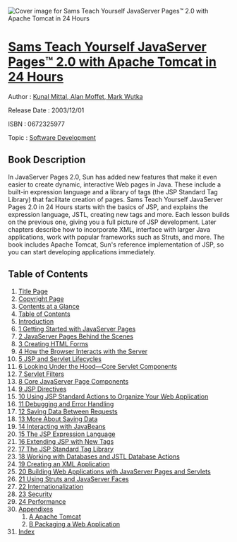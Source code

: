 ![Cover image for Sams Teach Yourself JavaServer Pages™ 2.0 with Apache Tomcat in 24 Hours](https://imgdetail.ebookreading.net/cover/cover/software_development/EB0672325977.jpg)

[Sams Teach Yourself JavaServer Pages™ 2.0 with Apache Tomcat in 24 Hours](https://ebookreading.net/view/book/Sams+Teach+Yourself+JavaServer+Pages%E2%84%A2+2.0+with+Apache+Tomcat+in+24+Hours-EB0672325977_1.html "Sams Teach Yourself JavaServer Pages™ 2.0 with Apache Tomcat in 24 Hours")
====================================================================================================================

Author : [Kunal Mittal](https://ebookreading.net/search/author/Kunal+Mittal),[ Alan Moffet](https://ebookreading.net/search/author/+Alan+Moffet),[ Mark Wutka](https://ebookreading.net/search/author/+Mark+Wutka)

Release Date : 2003/12/01

ISBN : 0672325977

Topic : [Software Development](https://ebookreading.net/search/category/software-development)

Book Description
-----------------

In JavaServer Pages 2.0, Sun has added new features that make it even easier to create dynamic, interactive Web pages in Java. These include a built-in expression language and a library of tags (the JSP Standard Tag Library) that facilitate creation of pages.
Sams Teach Yourself JavaServer Pages 2.0 in 24 Hours starts with the basics of JSP, and explains the expression language, JSTL, creating new tags and more. Each lesson builds on the previous one, giving you a full picture of JSP development. Later chapters describe how to incorporate XML, interface with larger Java applications, work with popular frameworks such as Struts, and more. The book includes Apache Tomcat, Sun's reference implementation of JSP, so you can start developing applications immediately.
              
Table of Contents
-----------------

1. [Title Page](https://ebookreading.net/view/book/Sams+Teach+Yourself+JavaServer+Pages%E2%84%A2+2.0+with+Apache+Tomcat+in+24+Hours-EB0672325977_2.html)
1. [Copyright Page](https://ebookreading.net/view/book/Sams+Teach+Yourself+JavaServer+Pages%E2%84%A2+2.0+with+Apache+Tomcat+in+24+Hours-EB0672325977_2.html#id375523)
1. [Contents at a Glance](https://ebookreading.net/view/book/Sams+Teach+Yourself+JavaServer+Pages%E2%84%A2+2.0+with+Apache+Tomcat+in+24+Hours-EB0672325977_3.html)
1. [Table of Contents](https://ebookreading.net/view/book/Sams+Teach+Yourself+JavaServer+Pages%E2%84%A2+2.0+with+Apache+Tomcat+in+24+Hours-EB0672325977_4.html)
1. [Introduction](https://ebookreading.net/view/book/Sams+Teach+Yourself+JavaServer+Pages%E2%84%A2+2.0+with+Apache+Tomcat+in+24+Hours-EB0672325977_8.html)
1. [1 Getting Started with JavaServer Pages](https://ebookreading.net/view/book/Sams+Teach+Yourself+JavaServer+Pages%E2%84%A2+2.0+with+Apache+Tomcat+in+24+Hours-EB0672325977_9.html)
1. [2 JavaServer Pages Behind the Scenes](https://ebookreading.net/view/book/Sams+Teach+Yourself+JavaServer+Pages%E2%84%A2+2.0+with+Apache+Tomcat+in+24+Hours-EB0672325977_10.html)
1. [3 Creating HTML Forms](https://ebookreading.net/view/book/Sams+Teach+Yourself+JavaServer+Pages%E2%84%A2+2.0+with+Apache+Tomcat+in+24+Hours-EB0672325977_11.html)
1. [4 How the Browser Interacts with the Server](https://ebookreading.net/view/book/Sams+Teach+Yourself+JavaServer+Pages%E2%84%A2+2.0+with+Apache+Tomcat+in+24+Hours-EB0672325977_12.html)
1. [5 JSP and Servlet Lifecycles](https://ebookreading.net/view/book/Sams+Teach+Yourself+JavaServer+Pages%E2%84%A2+2.0+with+Apache+Tomcat+in+24+Hours-EB0672325977_13.html)
1. [6 Looking Under the Hood—Core Servlet Components](https://ebookreading.net/view/book/Sams+Teach+Yourself+JavaServer+Pages%E2%84%A2+2.0+with+Apache+Tomcat+in+24+Hours-EB0672325977_14.html)
1. [7 Servlet Filters](https://ebookreading.net/view/book/Sams+Teach+Yourself+JavaServer+Pages%E2%84%A2+2.0+with+Apache+Tomcat+in+24+Hours-EB0672325977_15.html)
1. [8 Core JavaServer Page Components](https://ebookreading.net/view/book/Sams+Teach+Yourself+JavaServer+Pages%E2%84%A2+2.0+with+Apache+Tomcat+in+24+Hours-EB0672325977_16.html)
1. [9 JSP Directives](https://ebookreading.net/view/book/Sams+Teach+Yourself+JavaServer+Pages%E2%84%A2+2.0+with+Apache+Tomcat+in+24+Hours-EB0672325977_17.html)
1. [10 Using JSP Standard Actions to Organize Your Web Application](https://ebookreading.net/view/book/Sams+Teach+Yourself+JavaServer+Pages%E2%84%A2+2.0+with+Apache+Tomcat+in+24+Hours-EB0672325977_18.html)
1. [11 Debugging and Error Handling](https://ebookreading.net/view/book/Sams+Teach+Yourself+JavaServer+Pages%E2%84%A2+2.0+with+Apache+Tomcat+in+24+Hours-EB0672325977_19.html)
1. [12 Saving Data Between Requests](https://ebookreading.net/view/book/Sams+Teach+Yourself+JavaServer+Pages%E2%84%A2+2.0+with+Apache+Tomcat+in+24+Hours-EB0672325977_20.html)
1. [13 More About Saving Data](https://ebookreading.net/view/book/Sams+Teach+Yourself+JavaServer+Pages%E2%84%A2+2.0+with+Apache+Tomcat+in+24+Hours-EB0672325977_21.html)
1. [14 Interacting with JavaBeans](https://ebookreading.net/view/book/Sams+Teach+Yourself+JavaServer+Pages%E2%84%A2+2.0+with+Apache+Tomcat+in+24+Hours-EB0672325977_22.html)
1. [15 The JSP Expression Language](https://ebookreading.net/view/book/Sams+Teach+Yourself+JavaServer+Pages%E2%84%A2+2.0+with+Apache+Tomcat+in+24+Hours-EB0672325977_23.html)
1. [16 Extending JSP with New Tags](https://ebookreading.net/view/book/Sams+Teach+Yourself+JavaServer+Pages%E2%84%A2+2.0+with+Apache+Tomcat+in+24+Hours-EB0672325977_24.html)
1. [17 The JSP Standard Tag Library](https://ebookreading.net/view/book/Sams+Teach+Yourself+JavaServer+Pages%E2%84%A2+2.0+with+Apache+Tomcat+in+24+Hours-EB0672325977_25.html)
1. [18 Working with Databases and JSTL Database Actions](https://ebookreading.net/view/book/Sams+Teach+Yourself+JavaServer+Pages%E2%84%A2+2.0+with+Apache+Tomcat+in+24+Hours-EB0672325977_26.html)
1. [19 Creating an XML Application](https://ebookreading.net/view/book/Sams+Teach+Yourself+JavaServer+Pages%E2%84%A2+2.0+with+Apache+Tomcat+in+24+Hours-EB0672325977_27.html)
1. [20 Building Web Applications with JavaServer Pages and Servlets](https://ebookreading.net/view/book/Sams+Teach+Yourself+JavaServer+Pages%E2%84%A2+2.0+with+Apache+Tomcat+in+24+Hours-EB0672325977_28.html)
1. [21 Using Struts and JavaServer Faces](https://ebookreading.net/view/book/Sams+Teach+Yourself+JavaServer+Pages%E2%84%A2+2.0+with+Apache+Tomcat+in+24+Hours-EB0672325977_29.html)
1. [22 Internationalization](https://ebookreading.net/view/book/Sams+Teach+Yourself+JavaServer+Pages%E2%84%A2+2.0+with+Apache+Tomcat+in+24+Hours-EB0672325977_30.html)
1. [23 Security](https://ebookreading.net/view/book/Sams+Teach+Yourself+JavaServer+Pages%E2%84%A2+2.0+with+Apache+Tomcat+in+24+Hours-EB0672325977_31.html)
1. [24 Performance](https://ebookreading.net/view/book/Sams+Teach+Yourself+JavaServer+Pages%E2%84%A2+2.0+with+Apache+Tomcat+in+24+Hours-EB0672325977_32.html)
1. [Appendixes](https://ebookreading.net/view/book/Sams+Teach+Yourself+JavaServer+Pages%E2%84%A2+2.0+with+Apache+Tomcat+in+24+Hours-EB0672325977_33.html)
    1. [A Apache Tomcat](https://ebookreading.net/view/book/Sams+Teach+Yourself+JavaServer+Pages%E2%84%A2+2.0+with+Apache+Tomcat+in+24+Hours-EB0672325977_34.html)
    1. [B Packaging a Web Application](https://ebookreading.net/view/book/Sams+Teach+Yourself+JavaServer+Pages%E2%84%A2+2.0+with+Apache+Tomcat+in+24+Hours-EB0672325977_35.html)
1. [Index](https://ebookreading.net/view/book/Sams+Teach+Yourself+JavaServer+Pages%E2%84%A2+2.0+with+Apache+Tomcat+in+24+Hours-EB0672325977_36.html)
